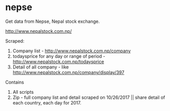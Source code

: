 # nepse
Get data from Nepse, Nepal stock exchange.

http://www.nepalstock.com.np/

Scraped:
1. Company list - http://www.nepalstock.com.np/company
2. todaysprice for any day or range of period - http://www.nepalstock.com.np/todaysprice
3. Detail of all company - like http://www.nepalstock.com.np/company/display/397

Contains
1. All scripts
2. Zip - full company list and detail scraped on 10/26/2017 || share detail of each country, each day for 2017.
